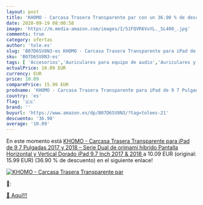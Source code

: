 ```yaml
---
layout: post
title: 'KHOMO - Carcasa Trasera Transparente par con un 36.90 % de descuento'
date: 2020-09-19 08:00:58
image: 'https://m.media-amazon.com/images/I/51FQVR6VuYL._SL400_.jpg'
comments: true
category: ofertas
author: 'tole.es'
slug: 'B07D6SV8N3-es KHOMO - Carcasa Trasera Transparente para iPad de 9 7...'
sku: 'B07D6SV8N3-es'
tags: [ 'Accesorios','Auriculares para equipo de audio','Auriculares y accesorios','Cables USB','Cables y accesorios','Cables y conectores','Electrónica','Informática','ipad', ]
actualPrice: 10.09 EUR
currency: EUR
price: 10.09
comparePrice: 15.99 EUR
prodname: 'KHOMO - Carcasa Trasera Transparente para iPad de 9 7 Pulgadas  2017 y 2018  – Serie Dual de orimami híbrido  Pantalla Horizontal y Vertical Dorado iPad 9.7 Inch  2017 & 2018 '
country: 'es'
flag: '🇪🇸'
brand: ''
buyurl: 'https://www.amazon.es/dp/B07D6SV8N3/?tag=tolees-21'
descuento: '36.90'
average: '10.09'
---
```


En este momento está [KHOMO - Carcasa Trasera Transparente para iPad de 9 7 Pulgadas  2017 y 2018  – Serie Dual de orimami híbrido  Pantalla Horizontal y Vertical Dorado iPad 9.7 Inch  2017 & 2018 ](https://www.amazon.es/dp/B07D6SV8N3/?tag=tolees-21) a 10.09 EUR (original: 15.99 EUR) (36.90 %  de descuento) en el siguiente enlace!

[![KHOMO - Carcasa Trasera Transparente par](https://m.media-amazon.com/images/I/51FQVR6VuYL._SL400_.jpg)](https://www.amazon.es/dp/B07D6SV8N3/?tag=tolees-21)

🔎:


[🛒 Aquí!!!](https://www.amazon.es/dp/B07D6SV8N3/?tag=tolees-21)
